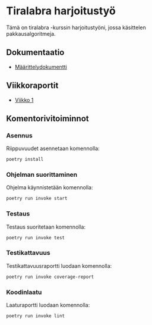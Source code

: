 # Tiralabra harjoitustyö

Tämä on tiralabra -kurssin harjoitustyöni, jossa käsittelen pakkausalgoritmeja.

## Dokumentaatio

- [Määrittelydokumentti](./dokumentaatio/maarittelydokumentti.md)

## Viikkoraportit

- [Viikko 1](./viikkoraportit/Viikko1.md)


## Komentorivitoiminnot

### Asennus

Riippuvuudet asennetaan komennolla:

```bash
poetry install
```

### Ohjelman suorittaminen

Ohjelma käynnistetään komennolla:

```bash
poetry run invoke start
```

### Testaus

Testaus suoritetaan komennolla:

```bash
poetry run invoke test
```

### Testikattavuus

Testikattavuusraportti luodaan komennolla:

```bash
poetry run invoke coverage-report
```

### Koodinlaatu

Laaturaportti luodaan komennolla:

```bash
poetry run invoke lint
```